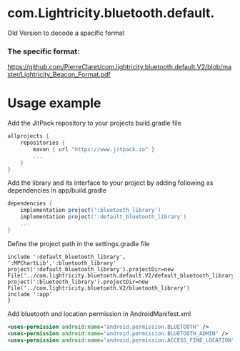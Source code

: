 # com.Lightricity.bluetooth.default.
Old Version to decode a specific format

### The specific format:
https://github.com/PierreClaret/com.lightricity.bluetooth.default.V2/blob/master/Lightricity_Beacon_Format.pdf

# Usage example

Add the JitPack repository to your projects build.gradle file
```gradle
allprojects {
    repositories {
        maven { url "https://www.jitpack.io" }
        ...
    }
}
```

Add the library and its interface to your project by adding following as dependencies in app/build.gradle
```gradle
dependencies {
    implementation project(':bluetooth_library')
    implementation project(':default_bluetooth_library')
    ...
}
```

Define the project path in the settings.gradle file
```
include ':default_bluetooth_library', ':MPChartLib',':bluetooth_library'
project(':default_bluetooth_library').projectDir=new File('../com.lightricity.bluetooth.default.V2/default_bluetooth_library')
project(':bluetooth_library').projectDir=new File('../com.lightricity.bluetooth.V2/bluetooth_library')
include ':app'
}
```

Add bluetooth and location permission in AndroidManifest.xml
```xml
<uses-permission android:name="android.permission.BLUETOOTH" />
<uses-permission android:name="android.permission.BLUETOOTH_ADMIN" />
<uses-permission android:name="android.permission.ACCESS_FINE_LOCATION" />
```

